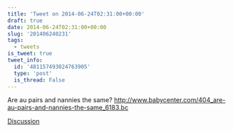 ```yaml
---
title: 'Tweet on 2014-06-24T02:31:00+00:00'
draft: true
date: 2014-06-24T02:31:00+00:00
slug: '201406240231'
tags:
  - tweets
is_tweet: true
tweet_info:
  id: '481157493024763905'
  type: 'post'
  is_thread: False
---
```




Are au pairs and nannies the same? <http://www.babycenter.com/404_are-au-pairs-and-nannies-the-same_6183.bc>

[Discussion](https://x.com/sytelus/status/481157493024763905)
